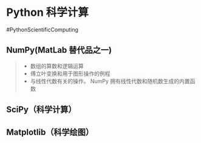 # Python 科学计算
#PythonScientificComputing

## NumPy(MatLab 替代品之一)

>-   数组的算数和逻辑运算
>-   傅立叶变换和用于图形操作的例程
>-   与线性代数有关的操作。 NumPy 拥有线性代数和随机数生成的内置函数

## SciPy（科学计算）

>

## Matplotlib（科学绘图）

>
